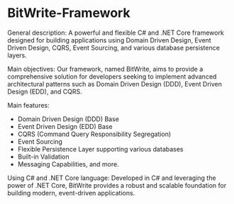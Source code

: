# BitWrite-Framework

General description: 
  A powerful and flexible C# and .NET Core framework designed for building applications using Domain Driven Design, Event Driven Design, CQRS, Event Sourcing, and various database persistence layers.
  
Main objectives:
  Our framework, named BitWrite, aims to provide a comprehensive solution for developers seeking to implement advanced architectural patterns such as Domain Driven Design (DDD), Event Driven Design (EDD), and CQRS.
  
Main features:
 - Domain Driven Design (DDD) Base
 - Event Driven Design (EDD) Base
 - CQRS (Command Query Responsibility Segregation)
 - Event Sourcing
 - Flexible Persistence Layer supporting various databases
 - Built-in Validation
 - Messaging Capabilities, and more.

   
Using C# and .NET Core language:
  Developed in C# and leveraging the power of .NET Core, BitWrite provides a robust and scalable foundation for building modern, event-driven applications.
